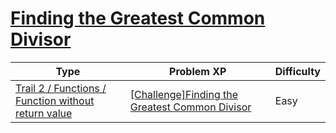# [Finding the Greatest Common Divisor](https://www.codetree.ai/trails/complete/curated-cards/challenge-find-the-greatest-common-divisor)

|Type|Problem XP|Difficulty|
|---|---|---|
|[Trail 2 / Functions / Function without return value](https://www.codetree.ai/trail-info/novice-mid/)|[[Challenge]Finding the Greatest Common Divisor](https://www.codetree.ai/trails/complete/curated-cards/challenge-find-the-greatest-common-divisor/)|Easy|

